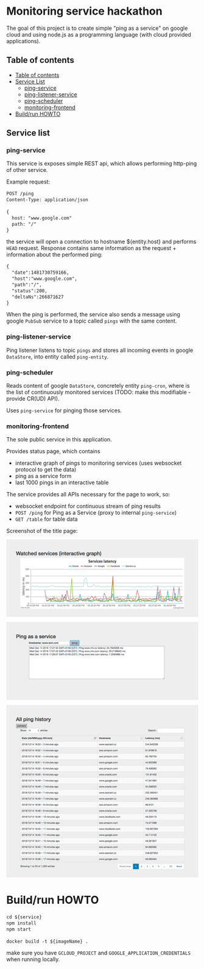 Monitoring service hackathon
============================

The goal of this project is to create simple "ping as a service" on google cloud and using
node.js as a programming language (with cloud provided applications).

Table of contents
-----------------

  * [Table of contents](#table-of-contents)
  * [Service List](#service-list)
    * [ping-service](#ping-service)
    * [ping-listener-service](#ping-listener-service)
    * [ping-scheduler](#ping-scheduler)
    * [monitoring-frontend](#monitoring-frontend)
  * [Build/run HOWTO](#build/run-howto)

Service list
------------

### ping-service

This service is exposes simple REST api, which allows performing http-ping of other service.

Example request:

```
POST /ping
Content-Type: application/json

{
  host: "www.google.com"
  path: "/"
}
```

the service will open a connection to hostname ${entity.host} and performs `HEAD` request.
Response contains same information as the request + information about the performed ping:

```$json
{
  "date":1481730759166,
  "host":"www.google.com",
  "path":"/",
  "status":200,
  "deltaNs":266871627
}
```

When the ping is performed, the service also sends a message using google `PubSub` service to
a topic called `pings` with the same content.

### ping-listener-service

Ping listener listens to topic `pings` and stores all incoming events in google `DataStore`,
into entity called `ping-entity`.

### ping-scheduler

Reads content of google `DataStore`, concretely entity `ping-cron`, where is the list of
continuously monitored services (TODO: make this modifiable - provide CR(UD) API).

Uses `ping-service` for pinging those services.

### monitoring-frontend

The sole public service in this application.

Provides status page, which contains

* interactive graph of pings to monitoring services (uses websocket protocol to get the data)
* ping as a service form
* last 1000 pings in an interactive table

The service provides all APIs necessary for the page to work, so:

* websocket endpoint for continuous stream of ping results
* `POST /ping` for Ping as a Service (proxy to internal `ping-service`)
* `GET /table` for table data

Screenshot of the title page:

![Index page screenshot](docs/images/index-screenshot.png)

Build/run HOWTO
===============

```
cd ${service}
npm install
npm start

docker build -t ${imageName} .
```

make sure you have `GCLOUD_PROJECT` and `GOOGLE_APPLICATION_CREDENTIALS` when running locally.
